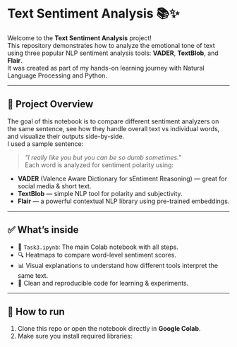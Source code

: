 # Text Sentiment Analysis 📚✨

Welcome to the **Text Sentiment Analysis** project!  
This repository demonstrates how to analyze the emotional tone of text using three popular NLP sentiment analysis tools: **VADER**, **TextBlob**, and **Flair**.  
It was created as part of my hands-on learning journey with Natural Language Processing and Python.

---

## 📌 Project Overview

The goal of this notebook is to compare different sentiment analyzers on the same sentence, see how they handle overall text vs individual words, and visualize their outputs side-by-side.  
I used a sample sentence:  
> *"I really like you but you can be so dumb sometimes."*  
Each word is analyzed for sentiment polarity using:

- **VADER** (Valence Aware Dictionary for sEntiment Reasoning) — great for social media & short text.
- **TextBlob** — simple NLP tool for polarity and subjectivity.
- **Flair** — a powerful contextual NLP library using pre-trained embeddings.

---

## ✅ What’s inside

- 📌 `Task3.ipynb`: The main Colab notebook with all steps.
- 🔍 Heatmaps to compare word-level sentiment scores.
- 📊 Visual explanations to understand how different tools interpret the same text.
- 📁 Clean and reproducible code for learning & experiments.

---

## 🚀 How to run

1. Clone this repo or open the notebook directly in **Google Colab**.
2. Make sure you install required libraries:
